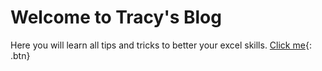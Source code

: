 # Welcome to Tracy's Blog

Here you will learn all tips and tricks to better your excel skills. 
[Click me](http://www.google.com){: .btn}
